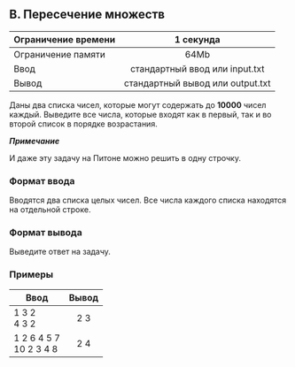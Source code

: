 ## B. Пересечение множеств

| Ограничение времени |            1 секунда             |
|---------------------|:--------------------------------:|
| Ограничение памяти  |               64Mb               |
| Ввод                |  стандартный ввод или input.txt  |
| Вывод               | стандартный вывод или output.txt |

Даны два списка чисел, которые могут содержать до **10000** чисел каждый. Выведите все числа, которые входят как в первый,
так и во второй список в порядке возрастания. 

***Примечание***

И даже эту задачу на Питоне можно решить в одну строчку.

### Формат ввода

Вводятся два списка целых чисел. Все числа каждого списка находятся на отдельной строке.

### Формат вывода

Выведите ответ на задачу.

### Примеры

| Ввод                        | Вывод |
|-----------------------------|:-----:|
| 1 3 2 <br> 4 3 2            |  2 3  |                 
| 1 2 6 4 5 7 <br> 10 2 3 4 8 |  2 4  |

